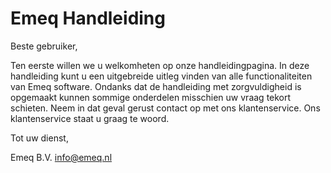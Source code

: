 # Emeq Handleiding
Beste gebruiker,

Ten eerste willen we u welkomheten op onze handleidingpagina. In deze handleiding kunt u een uitgebreide uitleg vinden van alle functionaliteiten van Emeq software. Ondanks dat de handleiding met zorgvuldigheid is opgemaakt kunnen sommige onderdelen misschien uw vraag tekort schieten. Neem in dat geval gerust contact op met ons klantenservice. Ons klantenservice staat u graag te woord.


Tot uw dienst,

Emeq B.V.
info@emeq.nl

